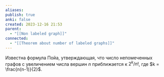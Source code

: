 ```yaml
---
aliases: 
publish: true
anki: false
created: 2023-12-16 21:53
parent:
  - "[[Non labeled graph]]"
connected:
  - "[[Theorem about number of labeled graphs]]"
---
```


Известна формула Пойа, утверждающая, что число непомеченных графов с увеличением числа вершин ${} n$ приближается к $2^{k}/n!$, где $k = \frac{n(n-1)}{2}$.














